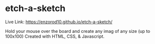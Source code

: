 # etch-a-sketch

Live Link: https://enzorod10.github.io/etch-a-sketch/

Hold your mouse over the board and create any imag of any size (up to 100x100)
Created with HTML, CSS, & Javascript.